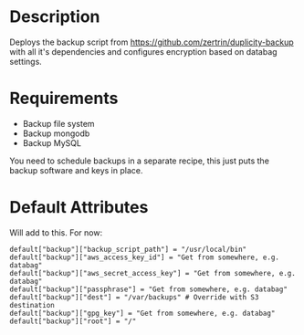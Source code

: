 Description
===========
Deploys the backup script from https://github.com/zertrin/duplicity-backup with all it's dependencies and configures encryption based on databag settings.

Requirements
============
- Backup file system
- Backup mongodb
- Backup MySQL

You need to schedule backups in a separate recipe, this just puts the backup software and keys in place.

Default Attributes
==========
Will add to this. For now:

    default["backup"]["backup_script_path"] = "/usr/local/bin"
    default["backup"]["aws_access_key_id"] = "Get from somewhere, e.g. databag"
    default["backup"]["aws_secret_access_key"] = "Get from somewhere, e.g. databag"
    default["backup"]["passphrase"] = "Get from somewhere, e.g. databag"
    default["backup"]["dest"] = "/var/backups" # Override with S3 destination
    default["backup"]["gpg_key"] = "Get from somewhere, e.g. databag"
    default["backup"]["root"] = "/"

